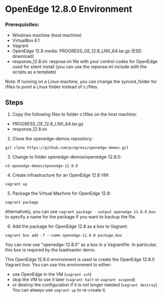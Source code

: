 # OpenEdge 12.8.0 Environment

### Prerequisites:
* Windows machine (host machine)
* VirtualBox 6.1
* Vagrant
* OpenEdge 12.8 media: PROGRESS_OE_12.8_LNX_64.tar.gz (ESD download)
* response_12.8.ini: respose.ini file with your control codes for OpenEdge used for silent install (you can use the reponse.ini include with the scripts as a template)

Note: If running on a Linux machine, you can change the synced_folder for /files to point a Linux folder instead of c:/files.

## Steps

1. Copy the following files to folder c:\files on the host machine:
* PROGRESS_OE_12.8_LNX_64.tar.gz
* response_12.8.ini

2. Clone the openedge-demos repository:
~~~
git clone https://github.com/progress/openedge-demos.git
~~~

3. Change to folder openedge-demos/openedge-12.8.0:
~~~
cd openedge-demos/openedge-12.8.0
~~~

4. Create infrastructure for an OpenEdge 12.8 VM:
~~~
vagrant up
~~~

5. Package the Virtual Machine for OpenEdge 12.8:
~~~
vagrant package
~~~

Alternatively, you can use `vagrant package --output openedge-12.8.0.box` to specify a name for the package if you want to backup the file.

6. Add the package for OpenEdge 12.8 as a box to Vagrant:
~~~
vagrant box add -f --name openedge-12.8.0 package.box
~~~

You can now use "openedge-12.8.0" as a box in a Vagrantfile.
In particular, this box is required by the loadmaster demo.

This OpenEdge 12.8.0 environment is used to create the OpenEdge 12.8.0 Vagrant box. 
You can use this environment to either:
* use OpenEdge in the VM (`vagrant ssh`)
* stop the VM to use it later (`vagrant halt` or `vagrant suspend`)
* or destroy the configuration if it is not longer needed (`vagrant destroy`). You can always use `vagrant up` to re-create it.
